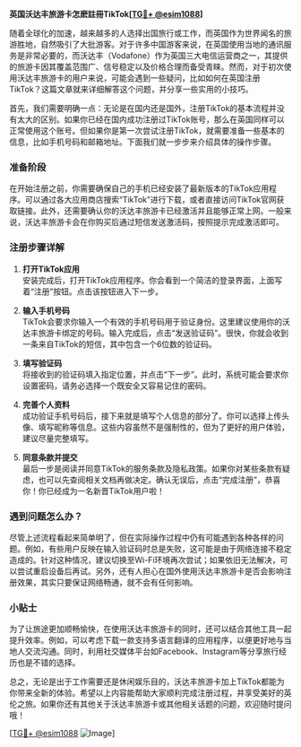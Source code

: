 **英国沃达丰旅游卡怎麽註冊TikTok[[TG💪+ @esim1088](https://t.me/s/esim1088)]**

随着全球化的加速，越来越多的人选择出国旅行或工作，而英国作为世界闻名的旅游胜地，自然吸引了大批游客。对于许多中国游客来说，在英国使用当地的通讯服务是非常必要的，而沃达丰（Vodafone）作为英国三大电信运营商之一，其提供的旅游卡因其覆盖范围广、信号稳定以及价格合理而备受青睐。然而，对于初次使用沃达丰旅游卡的用户来说，可能会遇到一些疑问，比如如何在英国注册TikTok？这篇文章就来详细解答这个问题，并分享一些实用的小技巧。

首先，我们需要明确一点：无论是在国内还是国外，注册TikTok的基本流程并没有太大的区别。如果你已经在国内成功注册过TikTok账号，那么在英国同样可以正常使用这个账号。但如果你是第一次尝试注册TikTok，就需要准备一些基本的信息，比如手机号码和邮箱地址。下面我们就一步步来介绍具体的操作步骤。

### 准备阶段

在开始注册之前，你需要确保自己的手机已经安装了最新版本的TikTok应用程序。可以通过各大应用商店搜索“TikTok”进行下载，或者直接访问TikTok官网获取链接。此外，还需要确认你的沃达丰旅游卡已经激活并且能够正常上网。一般来说，沃达丰旅游卡会在你购买后通过短信发送激活码，按照提示完成激活即可。

### 注册步骤详解

1. **打开TikTok应用**  
   安装完成后，打开TikTok应用程序。你会看到一个简洁的登录界面，上面写着“注册”按钮。点击该按钮进入下一步。

2. **输入手机号码**  
   TikTok会要求你输入一个有效的手机号码用于验证身份。这里建议使用你的沃达丰旅游卡绑定的号码。输入完成后，点击“发送验证码”。很快，你就会收到一条来自TikTok的短信，其中包含一个6位数的验证码。

3. **填写验证码**  
   将接收到的验证码填入指定位置，并点击“下一步”。此时，系统可能会要求你设置密码，请务必选择一个既安全又容易记住的密码。

4. **完善个人资料**  
   成功验证手机号码后，接下来就是填写个人信息的部分了。你可以选择上传头像、填写昵称等信息。这些内容虽然不是强制性的，但为了更好的用户体验，建议尽量完整填写。

5. **同意条款并提交**  
   最后一步是阅读并同意TikTok的服务条款及隐私政策。如果你对某些条款有疑虑，也可以先查阅相关文档再做决定。确认无误后，点击“完成注册”，恭喜你！你已经成为一名新晋TikTok用户啦！

### 遇到问题怎么办？

尽管上述流程看起来简单明了，但在实际操作过程中仍有可能遇到各种各样的问题。例如，有些用户反映在输入验证码时总是失败，这可能是由于网络连接不稳定造成的。针对这种情况，建议切换至Wi-Fi环境再次尝试；如果依旧无法解决，可以尝试重启设备后再试。另外，还有人担心在国外使用沃达丰旅游卡是否会影响注册效果，其实只要保证网络畅通，就不会有任何影响。

### 小贴士

为了让旅途更加顺畅愉快，在使用沃达丰旅游卡的同时，还可以结合其他工具一起提升效率。例如，可以考虑下载一款支持多语言翻译的应用程序，以便更好地与当地人交流沟通。同时，利用社交媒体平台如Facebook、Instagram等分享旅行经历也是不错的选择。

总之，无论是出于工作需要还是休闲娱乐目的，沃达丰旅游卡加上TikTok都能为你带来全新的体验。希望以上内容能帮助大家顺利完成注册过程，并享受美好的英伦之旅。如果你还有其他关于沃达丰旅游卡或其他相关话题的问题，欢迎随时提问哦！

[[TG💪+ @esim1088](https://t.me/s/esim1088) ![Image](https://i.postimg.cc/4NQfJmqS/Snipaste-2025-05-13-00-14-12.png)]